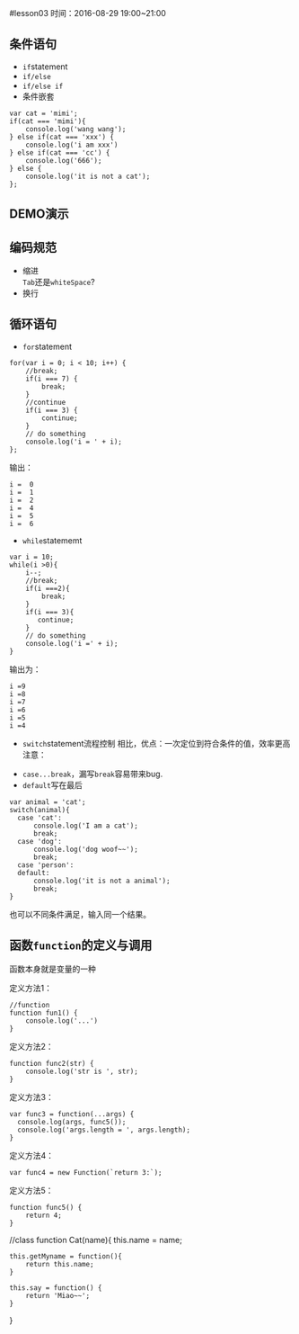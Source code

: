 #lesson03
时间：2016-08-29 19:00~21:00  

## 条件语句
* `if`statement
* `if/else`
* `if/else if`
* 条件嵌套

```
var cat = 'mimi';
if(cat === 'mimi'){
    console.log('wang wang');
} else if(cat === 'xxx') {
    console.log('i am xxx')
} else if(cat === 'cc') {
    console.log('666');
} else {
    console.log('it is not a cat');
};
```   
## DEMO演示

## 编码规范
* 缩进   
`Tab`还是`whiteSpace`?  
* 换行

## 循环语句
* `for`statement   

```
for(var i = 0; i < 10; i++) {
    //break;
    if(i === 7) {
        break;
    }
    //continue
    if(i === 3) {
        continue;
    }
    // do something
    console.log('i = ' + i);
};
```
输出：  
```
i =  0
i =  1
i =  2
i =  4
i =  5
i =  6
```
* `while`statememt
```
var i = 10;
while(i >0){
    i--;
    //break;
    if(i ===2){
        break;
    }
    if(i === 3){
       continue;
    }
    // do something
    console.log('i =' + i);
}
```
输出为：   
```
i =9
i =8
i =7
i =6
i =5
i =4
```

* `switch`statement流程控制
相比，优点：一次定位到符合条件的值，效率更高
注意：
- `case...break`，漏写`break`容易带来bug.
- `default`写在最后
```
var animal = 'cat';
switch(animal){
  case 'cat':
      console.log('I am a cat');
      break;
  case 'dog':
      console.log('dog woof~~');
      break;
  case 'person':
  default:
      console.log('it is not a animal');
      break;
}
```
也可以不同条件满足，输入同一个结果。

## 函数`function`的定义与调用
函数本身就是变量的一种

定义方法1：  
```
//function
function fun1() {
    console.log('...')
}
```
定义方法2：  
```
function func2(str) {
    console.log('str is ', str);
}
```
定义方法3：  
```
var func3 = function(...args) {
  console.log(args, func5());
  console.log('args.length = ', args.length);
}
```
定义方法4：  
```
var func4 = new Function(`return 3:`);
```
定义方法5：  
```
function func5() {
    return 4;
}

```
//class
function Cat(name){
    this.name = name;

    this.getMyname = function(){
        return this.name;
    }

    this.say = function() {
        return 'Miao~~';
    }
}
```
